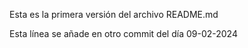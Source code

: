 Esta es la primera versión del archivo README.md


Esta línea se añade en otro commit del día 09-02-2024

